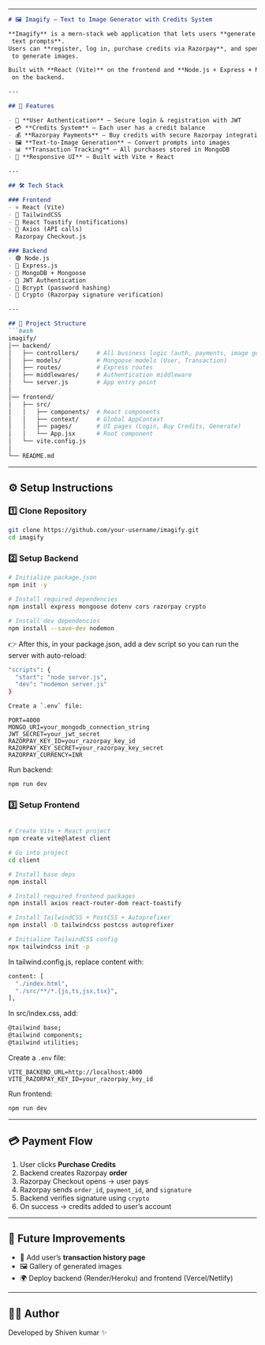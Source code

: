 

---

```markdown
# 🖼️ Imagify – Text to Image Generator with Credits System

**Imagify** is a mern-stack web application that lets users **generate AI-powered images from
 text prompts**.  
Users can **register, log in, purchase credits via Razorpay**, and spend credits
 to generate images.  

Built with **React (Vite)** on the frontend and **Node.js + Express + MongoDB**
 on the backend.

---

## 🚀 Features

- 🔑 **User Authentication** – Secure login & registration with JWT
- 💳 **Credits System** – Each user has a credit balance
- 💰 **Razorpay Payments** – Buy credits with secure Razorpay integration
- 🖼️ **Text-to-Image Generation** – Convert prompts into images
- 📊 **Transaction Tracking** – All purchases stored in MongoDB
- 🎨 **Responsive UI** – Built with Vite + React

---

## 🛠 Tech Stack

### Frontend
- ⚛️ React (Vite)
- 🎨 TailwindCSS
- 🔔 React Toastify (notifications)
- 🔗 Axios (API calls)
- Razorpay Checkout.js

### Backend
- 🟢 Node.js
- 🚂 Express.js
- 🍃 MongoDB + Mongoose
- 🔑 JWT Authentication
- 🧂 Bcrypt (password hashing)
- 🔐 Crypto (Razorpay signature verification)

---

## 📂 Project Structure
```bash
imagify/
│── backend/
│   ├── controllers/     # All business logic (auth, payments, image generation)
│   ├── models/          # Mongoose models (User, Transaction)
│   ├── routes/          # Express routes
│   ├── middlewares/     # Authentication middleware
│   └── server.js        # App entry point
│
│── frontend/
│   ├── src/
│   │   ├── components/  # React components
│   │   ├── context/     # Global AppContext
│   │   ├── pages/       # UI pages (Login, Buy Credits, Generate)
│   │   └── App.jsx      # Root component
│   └── vite.config.js
│
└── README.md

````

---

## ⚙️ Setup Instructions

### 1️⃣ Clone Repository
```bash
git clone https://github.com/your-username/imagify.git
cd imagify
````

### 2️⃣ Setup Backend

```bash
# Initialize package.json
npm init -y  

# Install required dependencies
npm install express mongoose dotenv cors razorpay crypto  

# Install dev dependencies
npm install --save-dev nodemon

```
👉 After this, in your package.json, add a dev script so you can run the server with auto-reload:
```bash
"scripts": {
  "start": "node server.js",
  "dev": "nodemon server.js"
}

Create a `.env` file:
````
```env
PORT=4000
MONGO_URI=your_mongodb_connection_string
JWT_SECRET=your_jwt_secret
RAZORPAY_KEY_ID=your_razorpay_key_id
RAZORPAY_KEY_SECRET=your_razorpay_key_secret
RAZORPAY_CURRENCY=INR
```

Run backend:

```bash
npm run dev
```

### 3️⃣ Setup Frontend

```bash

# Create Vite + React project
npm create vite@latest client

# Go into project
cd client

# Install base deps
npm install

# Install required frontend packages
npm install axios react-router-dom react-toastify

# Install TailwindCSS + PostCSS + Autoprefixer
npm install -D tailwindcss postcss autoprefixer

# Initialize TailwindCSS config
npx tailwindcss init -p


```
In tailwind.config.js, replace content with:
```bash
content: [
  "./index.html",
  "./src/**/*.{js,ts,jsx,tsx}",
],
```
In src/index.css, add:
```bash
@tailwind base;
@tailwind components;
@tailwind utilities;
```


Create a `.env` file:

```env
VITE_BACKEND_URL=http://localhost:4000
VITE_RAZORPAY_KEY_ID=your_razorpay_key_id
```

Run frontend:

```bash
npm run dev
```

---

## 💳 Payment Flow

1. User clicks **Purchase Credits**
2. Backend creates Razorpay **order**
3. Razorpay Checkout opens → user pays
4. Razorpay sends `order_id`, `payment_id`, and `signature`
5. Backend verifies signature using `crypto`
6. On success → credits added to user’s account

---

## 🎯 Future Improvements

* 📜 Add user’s **transaction history page**
* 🖼️ Gallery of generated images
* 🌍 Deploy backend (Render/Heroku) and frontend (Vercel/Netlify)

---

## 👨‍💻 Author

Developed by Shiven kumar ✨


